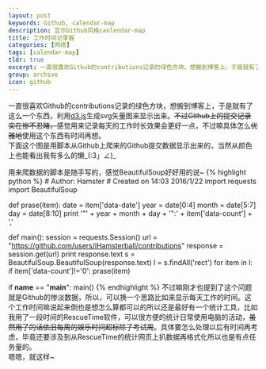 ```yaml
---
layout: post
keywords: Github, calendar-map
description: 显示Github风格canlendar-map
title: 工作时间记录器
categories: [网络]
tags: [calendar-map]
tldr: true
excerpt: 一直很喜欢Github的contributions记录的绿色方块，想搬到博客上，于是就有了这么一个东西，利用<a href="http://d3js.org/">d3.js</a>生成svg矢量图来显示出来。<del>不过Github上的提交记录实在惨不忍睹，</del>不过感觉用来记录每天的工作时长效果会更好一点，不过嘛具体怎么利用这个东西有时间再想。
group: archive
icon: github
---
```


一直很喜欢Github的contributions记录的绿色方块，想搬到博客上，于是就有了这么一个东西，利用<a href="http://d3js.org/">d3.js</a>生成svg矢量图来显示出来。<del>不过Github上的提交记录实在惨不忍睹，</del>感觉用来记录每天的工作时长效果会更好一点，不过嘛具体怎么<del>优雅地</del>使用这个东西有时间再想。  
下面这个图是用脚本从Github上爬来的Github提交数据显示出来的，当然从颜色上也能看出我有多么的懒\_(:3」∠)\_
<script src="http://cdn.bootcss.com/d3/3.5.14/d3.min.js"></script>
  <style>
  .day {
    stroke: #fff;
  }
  .month {
    fill: none;
    stroke: #000;
    stroke-width: 2px;
  }
  </style>
<div class="calendar-map"></div>
<script type="text/javascript" src="/js/calendarmap.js"></script>
用来爬数据的脚本是随手写的，感觉BeautifulSoup好好用的说~
{% highlight python %}
# Author: Hamster<ihamsterball@gmail.com>
# Created on 14:03 2016/1/22
import requests
import BeautifulSoup

def prase(item):
    date = item['data-date']
    year = date[0:4]
    month = date[5:7]
    day = date[8:10]
    print '\"' + year + month + day + '\":' + item['data-count'] + ','

def main():
    session = requests.Session()
    url = "https://github.com/users/iHamsterball/contributions"
    response = session.get(url)
    print response.text
    s = BeautifulSoup.BeautifulSoup(response.text)
    l = s.findAll('rect')
    for item in l:
        if item['data-count']!='0':
            prase(item)

if __name__ == "__main__":
    main()
{% endhighlight %}
不过嘛刚才也提到了这个问题就是Github的惨淡数据，所以，可以换一个思路比如来显示每天工作的时间。这个工作时间嘛说起来倒也是想怎么算都可以的所以还是最好有一个统计工具，比如我用了一段时间的RescueTime软件，可以很方便的统计日常使用电脑的活动，<del>虽然用了的话依旧每周的娱乐时间超标除了考试周</del>。具体要怎么处理以后有时间再考虑，毕竟还要涉及到从RescueTime的统计网页上扒数据再格式化所以也是有点任务量的。  
嗯嗯，就这样~
